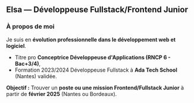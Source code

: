 ## **Elsa — Développeuse Fullstack/Frontend Junior**  

### **À propos de moi**
Je suis en **évolution professionnelle dans le développement web et logiciel**.

- Titre pro **Conceptrice Développeuse d'Applications (RNCP 6 - Bac+3/4)**,
- Formation 2023/2024 Développeuse Fullstack à **Ada Tech School** (Nantes) validée.

**Objectif :** Trouver un **poste ou une mission Frontend/Fullstack Junior** à partir de **février 2025** (Nantes ou Bordeaux).  